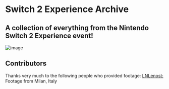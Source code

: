 # Switch 2 Experience Archive
## A collection of everything from the Nintendo Switch 2 Experience event!

![image](https://www.nintendo.com/eu/media/images/hardware_2/nintendo_switch_18/announcement/2x1_NSwitch2_Experience_Website_2000x1000_AllLanguages_image1280w.jpg)

## Contributors
Thanks very much to the following people who provided footage:
[LNLenost:](https://github.com/LNLenost) Footage from Milan, Italy
